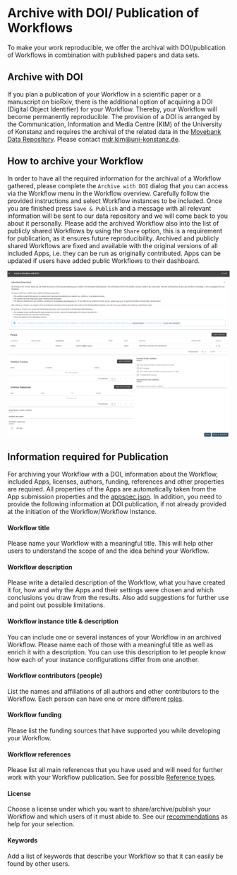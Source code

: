 # Archive with DOI/ Publication of Workflows

To make your work reproducible, we offer the archival with DOI/publication of Workflows in combination with published papers and data sets.

## Archive with DOI
If you plan a publication of your Workflow in a scientific paper or a manuscript on bioRxiv, there is the additional option of acquiring a DOI (Digital Object Identifier) for your Workflow. Thereby, your Workflow will become permanently reproducible. The provision of a DOI is arranged by the Communication, Information and Media Centre (KIM) of the University of Konstanz and requires the archival of the related data in the [Movebank Data Repository](https://www.datarepository.movebank.org/). Please contact [mdr.kim@uni-konstanz.de](mdr.kim@uni-konstanz.de).

## How to archive your Workflow
In order to have all the required information for the archival of a Workflow gathered, please complete the `Archive with DOI` dialog that you can access via the Workflow menu in the Workflow overview. Carefully follow the provided instructions and select Workflow instances to be included. Once you are finished press `Save & Publish` and a message with all relevant information will be sent to our data repository and we will come back to you about it personally. Please add the archived Workflow also into the list of publicly shared Workflows by using the `Share` option, this is a requirement for publication, as it ensures future reproducibility. Archived and publicly shared Workflows are fixed and available with the original versions of all included Apps, i.e. they can be run as originally contributed. Apps can be updated if users have added public Workflows to their dashboard.

<kbd>![](files/Workflow_publish1_Dec2023.png)
![](files/Workflow_publish2_Dec2023.png)</kbd>

## Information required for Publication
For archiving your Workflow with a DOI, information about the Workflow, included Apps, licenses, authors, funding, references and other properties are required. All properties of the Apps are automatically taken from the App submission properties and the [appspec.json](appspec.md). In addition, you need to provide the following information at DOI publication, if not already provided at the initiation of the Workflow/Workflow Instance.

#### Workflow title
Please name your Workflow with a meaningful title. This will help other users to understand the scope of and the idea behind your Workflow.

#### Workflow description
Please write a detailed description of the Workflow, what you have created it for, how and why the Apps and their settings were chosen and which conclusions you draw from the results. Also add suggestions for further use and point out possible limitations.

#### Workflow instance title & description
You can include one or several instances of your Workflow in an archived Workflow. Please name each of those with a meaningful title as well as enrich it with a description. You can use this description to let people know how each of your instance configurations differ from one another.

#### Workflow contributors (people)
List the names and affiliations of all authors and other contributors to the Workflow. Each person can have one or more different [roles](people_appspec.md).

#### Workflow funding
Please list the funding sources that have supported you while developing your Workflow.

#### Workflow references
Please list all main references that you have used and will need for further work with your Workflow publication. See for possible [Reference types](references_appspec.md).

#### License
Choose a license under which you want to share/archive/publish your Workflow and which users of it must abide to. See our [recommendations](license.md) as help for your selection.

#### Keywords
Add a list of keywords that describe your Workflow so that it can easily be found by other users.



